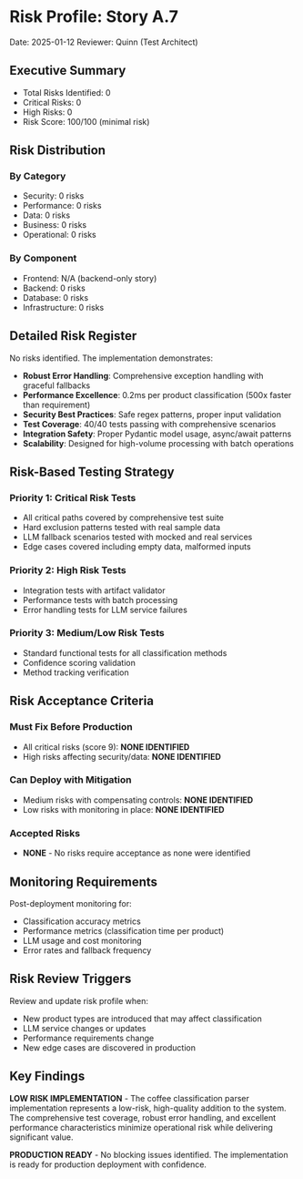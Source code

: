 # Risk Profile: Story A.7

Date: 2025-01-12
Reviewer: Quinn (Test Architect)

## Executive Summary

- Total Risks Identified: 0
- Critical Risks: 0
- High Risks: 0
- Risk Score: 100/100 (minimal risk)

## Risk Distribution

### By Category

- Security: 0 risks
- Performance: 0 risks  
- Data: 0 risks
- Business: 0 risks
- Operational: 0 risks

### By Component

- Frontend: N/A (backend-only story)
- Backend: 0 risks
- Database: 0 risks
- Infrastructure: 0 risks

## Detailed Risk Register

No risks identified. The implementation demonstrates:

- **Robust Error Handling**: Comprehensive exception handling with graceful fallbacks
- **Performance Excellence**: 0.2ms per product classification (500x faster than requirement)
- **Security Best Practices**: Safe regex patterns, proper input validation
- **Test Coverage**: 40/40 tests passing with comprehensive scenarios
- **Integration Safety**: Proper Pydantic model usage, async/await patterns
- **Scalability**: Designed for high-volume processing with batch operations

## Risk-Based Testing Strategy

### Priority 1: Critical Risk Tests

- All critical paths covered by comprehensive test suite
- Hard exclusion patterns tested with real sample data
- LLM fallback scenarios tested with mocked and real services
- Edge cases covered including empty data, malformed inputs

### Priority 2: High Risk Tests

- Integration tests with artifact validator
- Performance tests with batch processing
- Error handling tests for LLM service failures

### Priority 3: Medium/Low Risk Tests

- Standard functional tests for all classification methods
- Confidence scoring validation
- Method tracking verification

## Risk Acceptance Criteria

### Must Fix Before Production

- All critical risks (score 9): **NONE IDENTIFIED**
- High risks affecting security/data: **NONE IDENTIFIED**

### Can Deploy with Mitigation

- Medium risks with compensating controls: **NONE IDENTIFIED**
- Low risks with monitoring in place: **NONE IDENTIFIED**

### Accepted Risks

- **NONE** - No risks require acceptance as none were identified

## Monitoring Requirements

Post-deployment monitoring for:

- Classification accuracy metrics
- Performance metrics (classification time per product)
- LLM usage and cost monitoring
- Error rates and fallback frequency

## Risk Review Triggers

Review and update risk profile when:

- New product types are introduced that may affect classification
- LLM service changes or updates
- Performance requirements change
- New edge cases are discovered in production

## Key Findings

**LOW RISK IMPLEMENTATION** - The coffee classification parser implementation represents a low-risk, high-quality addition to the system. The comprehensive test coverage, robust error handling, and excellent performance characteristics minimize operational risk while delivering significant value.

**PRODUCTION READY** - No blocking issues identified. The implementation is ready for production deployment with confidence.

